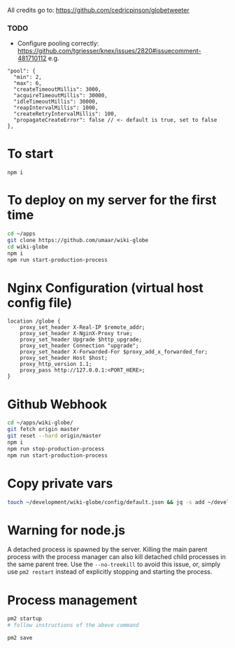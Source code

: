 All credits go to: https://github.com/cedricpinson/globetweeter

### TODO

- Configure pooling correctly: https://github.com/tgriesser/knex/issues/2820#issuecomment-481710112 e.g. 


```
"pool": {
  "min": 2,
  "max": 6,
  "createTimeoutMillis": 3000,
  "acquireTimeoutMillis": 30000,
  "idleTimeoutMillis": 30000,
  "reapIntervalMillis": 1000,
  "createRetryIntervalMillis": 100,
  "propagateCreateError": false // <- default is true, set to false
},
```

# To start

```
npm i
```

# To deploy on my server for the first time

```sh
cd ~/apps
git clone https://github.com/umaar/wiki-globe
cd wiki-globe
npm i
npm run start-production-process
```

# Nginx Configuration (virtual host config file)

```
location /globe {
    proxy_set_header X-Real-IP $remote_addr;
    proxy_set_header X-NginX-Proxy true;
    proxy_set_header Upgrade $http_upgrade;
    proxy_set_header Connection "upgrade";
    proxy_set_header X-Forwarded-For $proxy_add_x_forwarded_for;
    proxy_set_header Host $host;
    proxy_http_version 1.1;
    proxy_pass http://127.0.0.1:<PORT_HERE>;
}
```

# Github Webhook

```sh
cd ~/apps/wiki-globe/
git fetch origin master
git reset --hard origin/master
npm i
npm run stop-production-process
npm run start-production-process
```

# Copy private vars

```sh
touch ~/development/wiki-globe/config/default.json && jq -s add ~/development/wiki-globe/config/default.json ~/.wiki-globe.json > ~/development/wiki-globe/__tmp__config.json && cp ~/development/wiki-globe/__tmp__config.json ~/development/wiki-globe/config/default.json && rm ~/development/wiki-globe/__tmp__config.json
```

# Warning for node.js

A detached process is spawned by the server. Killing the main parent process with the process manager can also kill detached child processes in the same parent tree. Use the `--no-treekill` to avoid this issue, or, simply use `pm2 restart` instead of explicitly stopping and starting the process.

# Process management

```sh
pm2 startup
# follow instructions of the above command

pm2 save
```